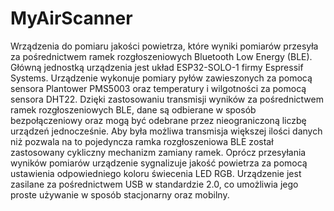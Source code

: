 # MyAirScanner

Wrządzenia do pomiaru jakości powietrza, które wyniki pomiarów przesyła za pośrednictwem ramek rozgłoszeniowych Bluetooth Low Energy (BLE). Główną jednostką urządzenia jest układ ESP32-SOLO-1 firmy Espressif Systems. Urządzenie wykonuje pomiary pyłów zawieszonych za pomocą sensora Plantower PMS5003 oraz temperatury i wilgotności za pomocą sensora DHT22. Dzięki zastosowaniu transmisji wyników za pośrednictwem ramek rozgłoszeniowych BLE, dane są odbierane w sposób bezpołączeniowy oraz mogą być odebrane przez nieograniczoną liczbę urządzeń jednocześnie. Aby była możliwa transmisja większej ilości danych niż pozwala na to pojedyncza ramka rozgłoszeniowa BLE został zastosowany cykliczny mechanizm zamiany ramek. Oprócz przesyłania wyników pomiarów urządzenie sygnalizuje jakość powietrza za pomocą ustawienia odpowiedniego koloru świecenia LED RGB. Urządzenie jest zasilane za pośrednictwem USB w standardzie 2.0, co umożliwia jego proste używanie w sposób stacjonarny oraz mobilny.
